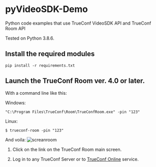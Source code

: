 # pyVideoSDK-Demo
Python code examples that use TrueConf VideoSDK API and TrueConf Room API

Tested on Python 3.8.6.

## Install the required modules

```
pip install -r requirements.txt
```

## Launch the **TrueConf Room** ver. 4.0 or later.

With a command line like this:

Windows:
```
"C:\Program Files\TrueConf\Room\TrueConfRoom.exe" -pin "123"
```

Linux:
```
$ trueconf-room -pin "123"
```

And voila:
![screanroom](https://user-images.githubusercontent.com/33928051/159033567-a6bd5542-51c4-4e52-8b50-4aa4c93837c4.png)

1. Click on the link on the TrueConf Room main screen.

2. Log in to any TrueConf Server or to [TrueConf Online](https://trueconf.com/) service.
